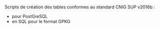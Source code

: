 
Scripts de création des tables conformes au standard CNIG SUP v2016b : 
- pour PostGreSQL
- en SQL pour le format GPKG
